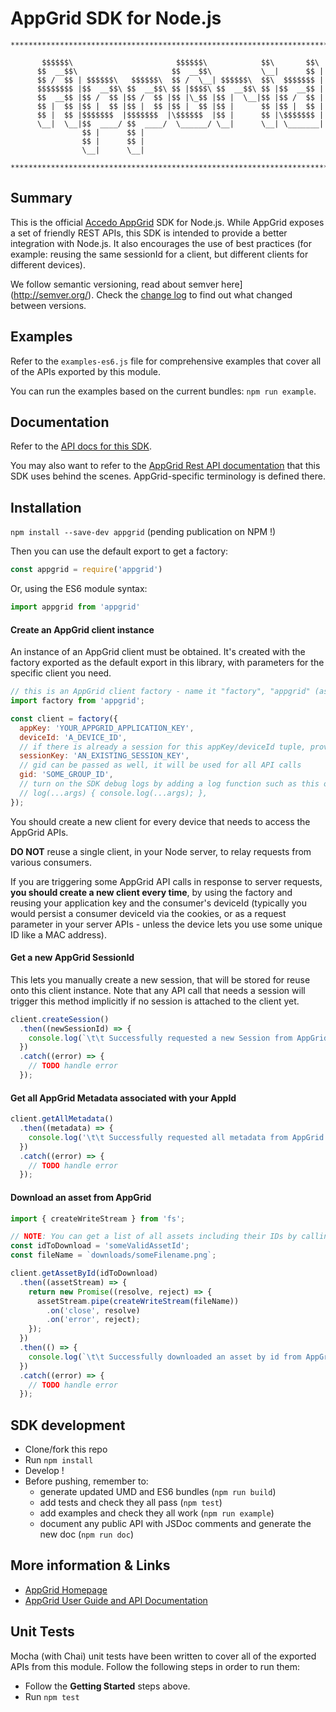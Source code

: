 # AppGrid SDK for Node.js

```
*******************************************************************************

       $$$$$$\                       $$$$$$\            $$\       $$\
      $$  __$$\                     $$  __$$\           \__|      $$ |
      $$ /  $$ | $$$$$$\   $$$$$$\  $$ /  \__| $$$$$$\  $$\  $$$$$$$ |
      $$$$$$$$ |$$  __$$\ $$  __$$\ $$ |$$$$\ $$  __$$\ $$ |$$  __$$ |
      $$  __$$ |$$ /  $$ |$$ /  $$ |$$ |\_$$ |$$ |  \__|$$ |$$ /  $$ |
      $$ |  $$ |$$ |  $$ |$$ |  $$ |$$ |  $$ |$$ |      $$ |$$ |  $$ |
      $$ |  $$ |$$$$$$$  |$$$$$$$  |\$$$$$$  |$$ |      $$ |\$$$$$$$ |
      \__|  \__|$$  ____/ $$  ____/  \______/ \__|      \__| \_______|
                $$ |      $$ |
                $$ |      $$ |
                \__|      \__|

*******************************************************************************
```

## Summary
This is the official [Accedo AppGrid](https://www.accedo.tv/appgrid/) SDK for Node.js.
While AppGrid exposes a set of friendly REST APIs, this SDK is intended to provide a better integration with Node.js.
It also encourages the use of best practices (for example: reusing the same sessionId for a client, but different clients for different devices).

We follow semantic versioning, read about semver here](http://semver.org/).
Check the [change log](./CHANGELOG.md) to find out what changed between versions.

## Examples
Refer to the `examples-es6.js` file for comprehensive examples that cover all of the APIs exported by this module.

You can run the examples based on the current bundles: `npm run example`.

## Documentation

Refer to the [API docs for this SDK](https://accedo-products.github.io/appgrid-sdk-node/).

You may also want to refer to the [AppGrid Rest API documentation](https://s3-us-west-1.amazonaws.com/appgrid.cloud.accedo.tv/docs/appgrid-api.pdf) that this SDK uses behind the scenes. AppGrid-specific terminology is defined there.

## Installation

`npm install --save-dev appgrid` (pending publication on NPM !)

Then you can use the default export to get a factory:
```js
const appgrid = require('appgrid')
```
Or, using the ES6 module syntax:
```js
import appgrid from 'appgrid'
```

#### Create an AppGrid client instance

An instance of an AppGrid client must be obtained. It's created with the factory exported as the default export in this library, with parameters for the specific client you need.

```javascript
// this is an AppGrid client factory - name it "factory", "appgrid" (as above), or anything else
import factory from 'appgrid';

const client = factory({
  appKey: 'YOUR_APPGRID_APPLICATION_KEY',
  deviceId: 'A_DEVICE_ID',
  // if there is already a session for this appKey/deviceId tuple, provide it
  sessionKey: 'AN_EXISTING_SESSION_KEY',
  // gid can be passed as well, it will be used for all API calls
  gid: 'SOME_GROUP_ID',
  // turn on the SDK debug logs by adding a log function such as this one
  // log(...args) { console.log(...args); },
});
```

You should create a new client for every device that needs to access the AppGrid APIs.

**DO NOT** reuse a single client, in your Node server, to relay requests from various consumers.

If you are triggering some AppGrid API calls in response to server requests, **you should create a new client every time**, by using the factory and reusing your application key and the consumer's deviceId (typically you would persist a consumer deviceId via the cookies, or as a request parameter in your server APIs - unless the device lets you use some unique ID like a MAC address).

#### Get a new AppGrid SessionId

This lets you manually create a new session, that will be stored for reuse onto this client instance.
Note that any API call that needs a session will trigger this method implicitly if no session is attached to the client yet.

```javascript
client.createSession()
  .then((newSessionId) => {
    console.log(`\t\t Successfully requested a new Session from AppGrid.\n\t\t   SessionId: ${newSessionId}`);
  })
  .catch((error) => {
    // TODO handle error
  });

```

#### Get all AppGrid Metadata associated with your AppId
```javascript
client.getAllMetadata()
  .then((metadata) => {
    console.log('\t\t Successfully requested all metadata from AppGrid', metadata);
  })
  .catch((error) => {
    // TODO handle error
  });
```

#### Download an asset from AppGrid
```javascript
import { createWriteStream } from 'fs';

// NOTE: You can get a list of all assets including their IDs by calling the 'getAllAssets' API
const idToDownload = 'someValidAssetId';
const fileName = `downloads/someFilename.png`;

client.getAssetById(idToDownload)
  .then((assetStream) => {
    return new Promise((resolve, reject) => {
      assetStream.pipe(createWriteStream(fileName))
        .on('close', resolve)
        .on('error', reject);
    });
  })
  .then(() => {
    console.log(`\t\t Successfully downloaded an asset by id from AppGrid.\n\t\t AssetId used: ${idToDownload}.\n\t\t Filename: ${fileName}`);
  })
  .catch((error) => {
    // TODO handle error
  });
```

## SDK development

  * Clone/fork this repo
  * Run `npm install`
  * Develop !
  * Before pushing, remember to:
    - generate updated UMD and ES6 bundles (`npm run build`)
    - add tests and check they all pass (`npm test`)
    - add examples and check they all work (`npm run example`)
    - document any public API with JSDoc comments and generate the new doc (`npm run doc`)

## More information & Links

* [AppGrid Homepage](http://appgrid.accedo.tv/)
* [AppGrid User Guide and API Documentation](https://appgrid.cloud.accedo.tv/help)

## Unit Tests
  Mocha (with Chai) unit tests have been written to cover all of the exported APIs from this module. Follow the following steps in order to run them:

  * Follow the **Getting Started** steps above.
  * Run `npm test`
